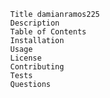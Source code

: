 
            Title damianramos225
            Description
            Table of Contents
            Installation
            Usage
            License
            Contributing
            Tests
            Questions
                        
                        
            
            
            
            
            
            
            